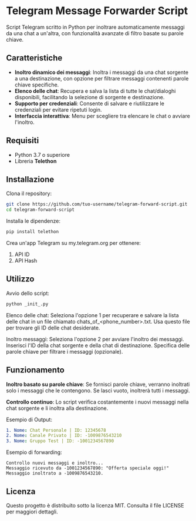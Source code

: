 # Telegram Message Forwarder Script

Script Telegram scritto in Python per inoltrare automaticamente messaggi da una chat a un'altra, con funzionalità avanzate di filtro basate su parole chiave.

## Caratteristiche
- **Inoltro dinamico dei messaggi**: Inoltra i messaggi da una chat sorgente a una destinazione, con opzione per filtrare messaggi contenenti parole chiave specifiche.
- **Elenco delle chat**: Recupera e salva la lista di tutte le chat/dialoghi disponibili, facilitando la selezione di sorgente e destinazione.
- **Supporto per credenziali**: Consente di salvare e riutilizzare le credenziali per evitare ripetuti login.
- **Interfaccia interattiva**: Menu per scegliere tra elencare le chat o avviare l'inoltro.

## Requisiti
- Python 3.7 o superiore
- Libreria **Telethon**

## Installazione

Clona il repository:
   ```bash
   git clone https://github.com/tuo-username/telegram-forward-script.git
   cd telegram-forward-script
   ```
Installa le dipendenze:
  ```bash
  pip install telethon
  ```

Crea un'app Telegram su my.telegram.org per ottenere:
  1. API ID
  2. API Hash 

## Utilizzo
Avvio dello script:
```bash
python _init_.py
```

Elenco delle chat:
  Seleziona l'opzione 1 per recuperare e salvare la lista delle chat in un file chiamato chats_of_<phone_number>.txt.
  Usa questo file per trovare gli ID delle chat desiderate.

Inoltro messaggi:
  Seleziona l'opzione 2 per avviare l'inoltro dei messaggi.
  Inserisci l'ID della chat sorgente e della chat di destinazione.
  Specifica delle parole chiave per filtrare i messaggi (opzionale).
  
## Funzionamento

  **Inoltro basato su parole chiave**: Se fornisci parole chiave, verranno inoltrati solo i messaggi che le contengono. Se lasci vuoto, inoltrerà tutti i messaggi.
  
  **Controllo continuo**: Lo script verifica costantemente i nuovi messaggi nella chat sorgente e li inoltra alla destinazione.

Esempio di Output:
```yaml
1. Nome: Chat Personale | ID: 12345678
2. Nome: Canale Privato | ID: -1009876543210
3. Nome: Gruppo Test | ID: -1001234567890
```

Esempio di forwarding:

```arduino
Controllo nuovi messaggi e inoltro...
Messaggio ricevuto da -1001234567890: "Offerta speciale oggi!"
Messaggio inoltrato a -1009876543210.
```

## Licenza
Questo progetto è distribuito sotto la licenza MIT. Consulta il file LICENSE per maggiori dettagli.
